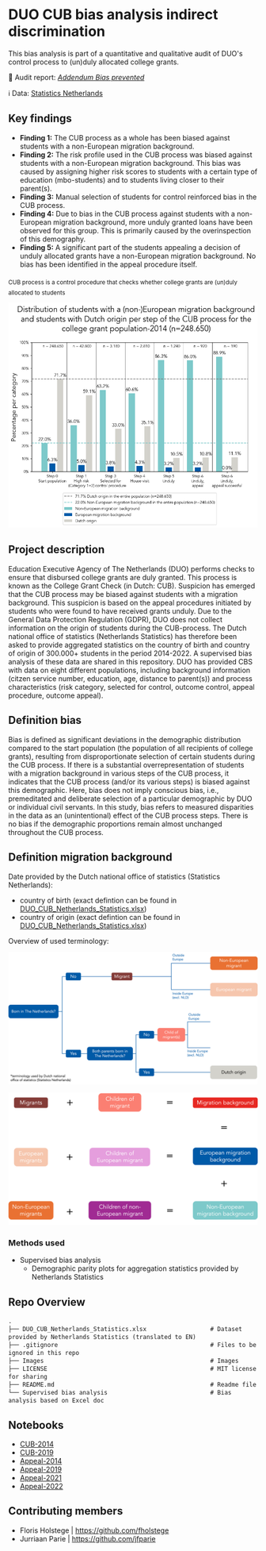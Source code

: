 # DUO CUB bias analysis indirect discrimination

This bias analysis is part of a quantitative and qualitative audit of DUO's control process to (un)duly allocated college grants.

📄 Audit report: [*Addendum Bias prevented*](https://algorithmaudit.eu/algoprudence/cases/aa202402_bias-prevented_addendum/)

ℹ️ Data: [Statistics Netherlands](https://www.cbs.nl/nl-nl/maatwerk/2024/21/ontvangers-uitwonendenbeurs-herkomst-2014-2017-2019-2021-en-2022)

## Key findings
-   **Finding 1:** The CUB process as a whole has been biased against students with a non-European migration background.
-   **Finding 2:** The risk profile used in the CUB process was biased against students with a non-European migration background. This bias was caused by assigning higher risk scores to students with a certain type of education (mbo-students) and to students living closer to their parent(s).
-   **Finding 3:** Manual selection of students for control reinforced bias in the CUB process.
-   **Finding 4:** Due to bias in the CUB process against students with a non-European migration background, more unduly granted loans have been observed for this group. This is primarily caused by the overinspection of this demography.
-   **Finding 5:** A significant part of the students appealing a decision of unduly allocated grants have a non-European migration background. No bias has been identified in the appeal procedure itself.

<sub>CUB process is a control procedure that checks whether college grants are (un)duly allocated to students</sub>

![image](./Images/Overview_CUB-2014.png)

## Project description
Education Executive Agency of The Netherlands (DUO) performs checks to ensure that disbursed college grants are duly granted. This process is known as the College Grant Check (in Dutch: CUB). Suspicion has emerged that the CUB process may be biased against students with a migration background. This suspicion is based on the appeal procedures initiated by students who were found to have received grants unduly. Due to the General Data Protection Regulation (GDPR), DUO does not collect information on the origin of students during the CUB-process. The Dutch national office of statistics (Netherlands Statistics) has therefore been asked to provide aggregated statistics on the country of birth and country of origin of 300.000+ students in the period 2014-2022. A supervised bias analysis of these data are shared in this repository. DUO has provided CBS with data on eight different populations, including background information (citzen service number, education, age, distance to parent(s)) and process characteristics (risk category, selected for control, outcome control, appeal procedure, outcome appeal).

## Definition bias
Bias is defined as significant deviations in the demographic distribution compared to the start population (the population of all recipients of college grants), resulting from disproportionate selection of certain students during the CUB process. If there is a substantial overrepresentation of students with a migration background in various steps of the CUB process, it indicates that the CUB process (and/or its various steps) is biased against this demographic. Here, bias does not imply conscious bias, i.e., premeditated and deliberate selection of a particular demographic by DUO or individual civil servants. In this study, bias refers to measured disparities in the data as an (unintentional) effect of the CUB process steps. There is no bias if the demographic proportions remain almost unchanged throughout the CUB process.

## Definition migration background
Date provided by the Dutch national office of statistics (Statistics Netherlands):
-   country of birth (exact defintion can be found in [DUO_CUB_Netherlands_Statistics.xlsx](https://github.com/NGO-Algorithm-Audit/DUO-CUB/blob/main/DUO_CUB_Netherlands_Statistics.xlsx))
-   country of origin (exact defintion can be found in [DUO_CUB_Netherlands_Statistics.xlsx](https://github.com/NGO-Algorithm-Audit/DUO-CUB/blob/main/DUO_CUB_Netherlands_Statistics.xlsx))

Overview of used terminology:

![image](./Images/Migration_tree_EN.png)

![image](./Images/Migration_overview_EN.png)

### Methods used
-   Supervised bias analysis
    - Demographic parity plots for aggregation statistics provided by Netherlands Statistics 

## Repo Overview
    .
    ├── DUO_CUB_Netherlands_Statistics.xlsx                  # Dataset provided by Netherlands Statistics (translated to EN)
    ├── .gitignore                                           # Files to be ignored in this repo
    ├── Images                                               # Images
    ├── LICENSE                                              # MIT license for sharing
    ├── README.md                                            # Readme file 
    └── Supervised bias analysis                             # Bias analysis based on Excel doc

## Notebooks
-	[CUB-2014](https://github.com/NGO-Algorithm-Audit/DUO-CUB/blob/main/Supervised%20bias%20analysis/Table1.ipynb)
-	[CUB-2019](https://github.com/NGO-Algorithm-Audit/DUO-CUB/blob/main/Supervised%20bias%20analysis/Table2.ipynb)
-	[Appeal-2014](https://github.com/NGO-Algorithm-Audit/DUO-CUB/blob/main/Supervised%20bias%20analysis/Table5.ipynb)
-	[Appeal-2019](https://github.com/NGO-Algorithm-Audit/DUO-CUB/blob/main/Supervised%20bias%20analysis/Table6.ipynb)
-	[Appeal-2021](https://github.com/NGO-Algorithm-Audit/DUO-CUB/blob/main/Supervised%20bias%20analysis/Table7.ipynb)
-	[Appeal-2022](https://github.com/NGO-Algorithm-Audit/DUO-CUB/blob/main/Supervised%20bias%20analysis/Table8.ipynb)

## Contributing members
- Floris Holstege | https://github.com/fholstege
- Jurriaan Parie | https://github.com/jfparie